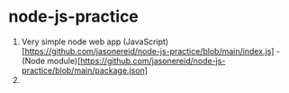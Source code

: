 # node-js-practice

1. Very simple node web app (JavaScript)[https://github.com/jasonereid/node-js-practice/blob/main/index.js] - (Node module)[https://github.com/jasonereid/node-js-practice/blob/main/package.json]
2. 
